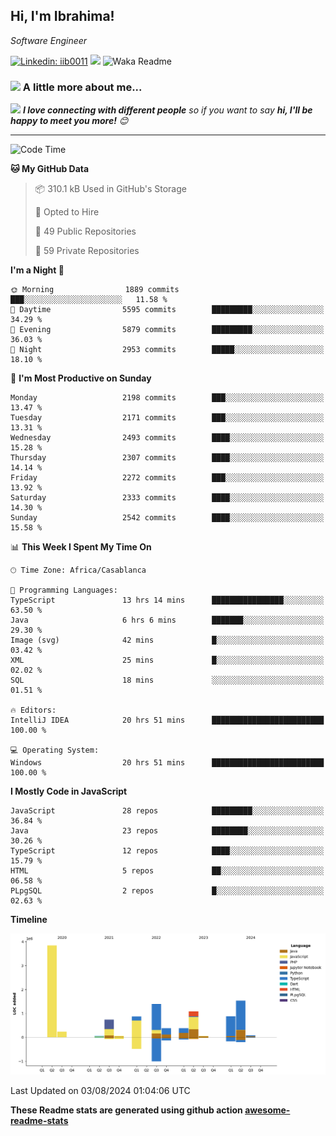 <h2>Hi, I'm Ibrahima! </h2>
<p><em>Software Engineer 
</em></p>


[![Linkedin: iib0011](https://img.shields.io/badge/-iib0011-blue?style=flat-square&logo=Linkedin&logoColor=white&link=https://www.linkedin.com/in/iib0011/)](https://www.linkedin.com/in/iib0011/)
![](https://visitor-badge.glitch.me/badge?page_id=iib0011)
![Waka Readme](https://github.com/iib0011/iib0011/workflows/Waka%20Readme/badge.svg)


### <img src="https://media.giphy.com/media/VgCDAzcKvsR6OM0uWg/giphy.gif" width="50"> A little more about me...  


<img src="https://media.giphy.com/media/LnQjpWaON8nhr21vNW/giphy.gif" width="60"> <em><b>I love connecting with different people</b> so if you want to say <b>hi, I'll be happy to meet you more!</b> 😊</em>

---
<!--START_SECTION:waka-->
![Code Time](http://img.shields.io/badge/Code%20Time-3%2C662%20hrs%2036%20mins-blue)

**🐱 My GitHub Data** 

> 📦 310.1 kB Used in GitHub's Storage 
 > 
> 💼 Opted to Hire
 > 
> 📜 49 Public Repositories 
 > 
> 🔑 59 Private Repositories 
 > 
**I'm a Night 🦉** 

```text
🌞 Morning                1889 commits        ███░░░░░░░░░░░░░░░░░░░░░░   11.58 % 
🌆 Daytime                5595 commits        █████████░░░░░░░░░░░░░░░░   34.29 % 
🌃 Evening                5879 commits        █████████░░░░░░░░░░░░░░░░   36.03 % 
🌙 Night                  2953 commits        █████░░░░░░░░░░░░░░░░░░░░   18.10 % 
```
📅 **I'm Most Productive on Sunday** 

```text
Monday                   2198 commits        ███░░░░░░░░░░░░░░░░░░░░░░   13.47 % 
Tuesday                  2171 commits        ███░░░░░░░░░░░░░░░░░░░░░░   13.31 % 
Wednesday                2493 commits        ████░░░░░░░░░░░░░░░░░░░░░   15.28 % 
Thursday                 2307 commits        ████░░░░░░░░░░░░░░░░░░░░░   14.14 % 
Friday                   2272 commits        ███░░░░░░░░░░░░░░░░░░░░░░   13.92 % 
Saturday                 2333 commits        ████░░░░░░░░░░░░░░░░░░░░░   14.30 % 
Sunday                   2542 commits        ████░░░░░░░░░░░░░░░░░░░░░   15.58 % 
```


📊 **This Week I Spent My Time On** 

```text
🕑︎ Time Zone: Africa/Casablanca

💬 Programming Languages: 
TypeScript               13 hrs 14 mins      ████████████████░░░░░░░░░   63.50 % 
Java                     6 hrs 6 mins        ███████░░░░░░░░░░░░░░░░░░   29.30 % 
Image (svg)              42 mins             █░░░░░░░░░░░░░░░░░░░░░░░░   03.42 % 
XML                      25 mins             █░░░░░░░░░░░░░░░░░░░░░░░░   02.02 % 
SQL                      18 mins             ░░░░░░░░░░░░░░░░░░░░░░░░░   01.51 % 

🔥 Editors: 
IntelliJ IDEA            20 hrs 51 mins      █████████████████████████   100.00 % 

💻 Operating System: 
Windows                  20 hrs 51 mins      █████████████████████████   100.00 % 
```

**I Mostly Code in JavaScript** 

```text
JavaScript               28 repos            █████████░░░░░░░░░░░░░░░░   36.84 % 
Java                     23 repos            ████████░░░░░░░░░░░░░░░░░   30.26 % 
TypeScript               12 repos            ████░░░░░░░░░░░░░░░░░░░░░   15.79 % 
HTML                     5 repos             ██░░░░░░░░░░░░░░░░░░░░░░░   06.58 % 
PLpgSQL                  2 repos             █░░░░░░░░░░░░░░░░░░░░░░░░   02.63 % 
```



**Timeline**

![Lines of Code chart](https://raw.githubusercontent.com/iib0011/iib0011/master/assets/bar_graph.png)


 Last Updated on 03/08/2024 01:04:06 UTC
<!--END_SECTION:waka-->

**These Readme stats are generated using github action [awesome-readme-stats](https://github.com/iib0011/waka-readme-stats)**
